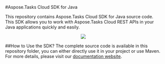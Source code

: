 #Aspose.Tasks Cloud SDK for Java

This repository contains Aspose.Tasks Cloud SDK for Java source code. This SDK allows you to work with Aspose.Tasks Cloud REST APIs in your Java applications quickly and easily. 

<p align="center">
  <a title="Download complete Aspose.Tasks for Cloud source code" href="https://github.com/asposetasks/Aspose_Tasks_Cloud/archive/master.zip">
	<img src="https://raw.github.com/AsposeExamples/java-examples-dashboard/master/images/downloadZip-Button-Large.png" />
  </a>
</p>

##How to Use the SDK?
The complete source code is available in this repository folder, you can either directly use it in your project or use Maven. For more details, please visit our [documentation website](http://www.aspose.com/docs/display/taskscloud/How+to+Setup+Aspose.Tasks+Cloud+SDK+for+Java).